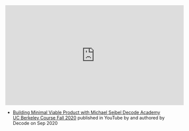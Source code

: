 
<iframe width="560" height="315" src="https://www.youtube.com/embed/m4isFputh68" title="YouTube video player" frameborder="0" allow="accelerometer; autoplay; clipboard-write; encrypted-media; gyroscope; picture-in-picture; web-share" allowfullscreen></iframe>

- [Building Minimal Viable Product with Michael Seibel  Decode Academy UC Berkeley Course Fall 2020](https://www.youtube.com/watch?v=m4isFputh68) published in YouTube by  and authored by Decode on Sep 2020


